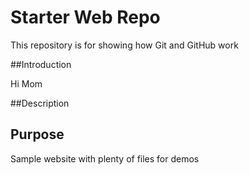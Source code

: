 # Starter Web Repo

This repository is for showing how Git and GitHub work

##Introduction

Hi Mom

##Description



## Purpose

Sample website with plenty of files for demos
